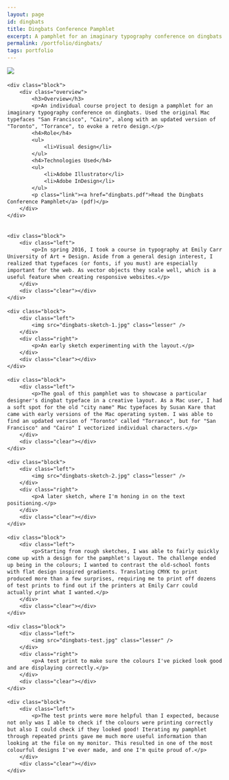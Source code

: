 ```yaml
---
layout: page
id: dingbats
title: Dingbats Conference Pamphlet
excerpt: A pamphlet for an imaginary typography conference on dingbats
permalink: /portfolio/dingbats/
tags: portfolio
---
```


<div class="piece">
    <div id="dingbatsFeature" class="feature">
        <img src="{{ site.baseurl }}/portfolio/dingbats/dingbats-p2.jpg" />
    </div>

    <div class="block">
        <div class="overview">
            <h3>Overview</h3>
            <p>An individual course project to design a pamphlet for an imaginary typography conference on dingbats. Used the original Mac typefaces "San Francisco", "Cairo", along with an updated version of "Toronto", "Torrance", to evoke a retro design.</p>
            <h4>Role</h4>
            <ul>
                <li>Visual design</li>
            </ul>
            <h4>Technologies Used</h4>
            <ul>
                <li>Adobe Illustrator</li>
                <li>Adobe InDesign</li>
            </ul>
            <p class="link"><a href="dingbats.pdf">Read the Dingbats Conference Pamphlet</a> (pdf)</p>
        </div>
    </div>


    <div class="block">
        <div class="left">
            <p>In spring 2016, I took a course in typography at Emily Carr University of Art + Design. Aside from a general design interest, I realized that typefaces (or fonts, if you must) are especially important for the web. As vector objects they scale well, which is a useful feature when creating responsive websites.</p>
        </div>
        <div class="clear"></div>
    </div>

    <div class="block">
        <div class="left">
            <img src="dingbats-sketch-1.jpg" class="lesser" />
        </div>
        <div class="right">
            <p>An early sketch experimenting with the layout.</p>
        </div>
        <div class="clear"></div>
    </div>

    <div class="block">
        <div class="left">
            <p>The goal of this pamphlet was to showcase a particular designer's dingbat typeface in a creative layout. As a Mac user, I had a soft spot for the old "city name" Mac typefaces by Susan Kare that came with early versions of the Mac operating system. I was able to find an updated version of "Toronto" called "Torrance", but for "San Francisco" and "Cairo" I vectorized individual characters.</p>
        </div>
        <div class="clear"></div>
    </div>

    <div class="block">
        <div class="left">
            <img src="dingbats-sketch-2.jpg" class="lesser" />
        </div>
        <div class="right">
            <p>A later sketch, where I'm honing in on the text positioning.</p>
        </div>
        <div class="clear"></div>
    </div>

    <div class="block">
        <div class="left">
            <p>Starting from rough sketches, I was able to fairly quickly come up with a design for the pamphlet's layout. The challenge ended up being in the colours; I wanted to contrast the old-school fonts with flat design inspired gradients. Translating CMYK to print produced more than a few surprises, requiring me to print off dozens of test prints to find out if the printers at Emily Carr could actually print what I wanted.</p>
        </div>
        <div class="clear"></div>
    </div>

    <div class="block">
        <div class="left">
            <img src="dingbats-test.jpg" class="lesser" />
        </div>
        <div class="right">
            <p>A test print to make sure the colours I've picked look good and are displaying correctly.</p>
        </div>
        <div class="clear"></div>
    </div>

    <div class="block">
        <div class="left">
            <p>The test prints were more helpful than I expected, because not only was I able to check if the colours were printing correctly but also I could check if they looked good! Iterating my pamphlet through repeated prints gave me much more useful information than looking at the file on my monitor. This resulted in one of the most colourful designs I've ever made, and one I'm quite proud of.</p>
        </div>
        <div class="clear"></div>
    </div>
</div>